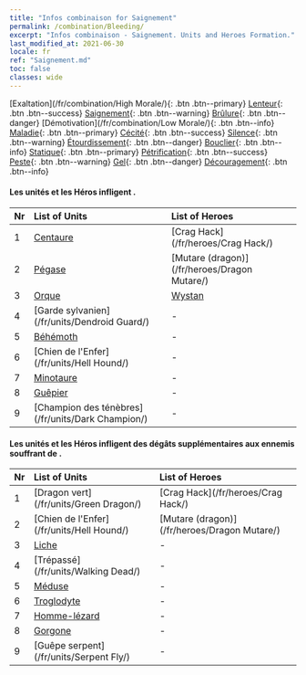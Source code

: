 ```yaml
---
title: "Infos combinaison for Saignement"
permalink: /combination/Bleeding/
excerpt: "Infos combinaison - Saignement. Units and Heroes Formation."
last_modified_at: 2021-06-30
locale: fr
ref: "Saignement.md"
toc: false
classes: wide
---
```


  [Exaltation](/fr/combination/High Morale/){: .btn .btn--primary} [Lenteur](/fr/combination/Slow/){: .btn .btn--success} [Saignement](/fr/combination/Bleeding/){: .btn .btn--warning} [Brûlure](/fr/combination/Burning/){: .btn .btn--danger} [Démotivation](/fr/combination/Low Morale/){: .btn .btn--info} [Maladie](/fr/combination/Disease/){: .btn .btn--primary} [Cécité](/fr/combination/Blind/){: .btn .btn--success} [Silence](/fr/combination/Silence/){: .btn .btn--warning} [Étourdissement](/fr/combination/Stun/){: .btn .btn--danger} [Bouclier](/fr/combination/Shield/){: .btn .btn--info} [Statique](/fr/combination/Static/){: .btn .btn--primary} [Pétrification](/fr/combination/Petrify/){: .btn .btn--success} [Peste](/fr/combination/Plague/){: .btn .btn--warning} [Gel](/fr/combination/Freeze/){: .btn .btn--danger} [Découragement](/fr/combination/Deterrence/){: .btn .btn--info} 


#### Les unités et les Héros infligent <Saignement>.

  | Nr |  List of Units  | List of Heroes | 
  |:---|:----------------|:---------------| 
  | 1 | [Centaure](/fr/units/Centaur/) | [Crag Hack](/fr/heroes/Crag Hack/) |
  | 2 | [Pégase](/fr/units/Pegasus/) | [Mutare (dragon)](/fr/heroes/Dragon Mutare/) |
  | 3 | [Orque](/fr/units/Orc/) | [Wystan](/fr/heroes/Wystan/) |
  | 4 | [Garde sylvanien](/fr/units/Dendroid Guard/) | - |
  | 5 | [Béhémoth](/fr/units/Behemoth/) | - |
  | 6 | [Chien de l'Enfer](/fr/units/Hell Hound/) | - |
  | 7 | [Minotaure](/fr/units/Minotaur/) | - |
  | 8 | [Guêpier](/fr/units/Waspwort/) | - |
  | 9 | [Champion des ténèbres](/fr/units/Dark Champion/) | - |


#### Les unités et les Héros infligent des dégâts supplémentaires aux ennemis souffrant de <Saignement>.

  | Nr |  List of Units  | List of Heroes | 
  |:---|:----------------|:---------------| 
  | 1 | [Dragon vert](/fr/units/Green Dragon/) | [Crag Hack](/fr/heroes/Crag Hack/) |
  | 2 | [Chien de l'Enfer](/fr/units/Hell Hound/) | [Mutare (dragon)](/fr/heroes/Dragon Mutare/) |
  | 3 | [Liche](/fr/units/Lich/) | - |
  | 4 | [Trépassé](/fr/units/Walking Dead/) | - |
  | 5 | [Méduse](/fr/units/Medusa/) | - |
  | 6 | [Troglodyte](/fr/units/Troglodyte/) | - |
  | 7 | [Homme-lézard](/fr/units/Lizardman/) | - |
  | 8 | [Gorgone](/fr/units/Gorgon/) | - |
  | 9 | [Guêpe serpent](/fr/units/Serpent Fly/) | - |
